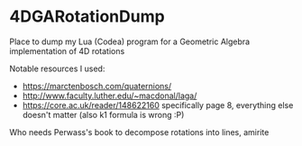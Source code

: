 # 4DGARotationDump
Place to dump my Lua (Codea) program for a Geometric Algebra implementation of 4D rotations

Notable resources I used:
- https://marctenbosch.com/quaternions/
- http://www.faculty.luther.edu/~macdonal/laga/
- https://core.ac.uk/reader/148622160 specifically page 8, everything else doesn't matter (also k1 formula is wrong :P)

Who needs Perwass's book to decompose rotations into lines, amirite
